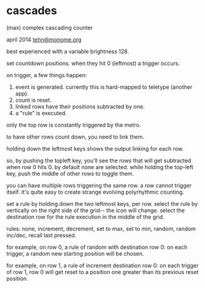 cascades
========

(max) complex cascading counter

april 2014 tehn@monome.org

best experienced with a variable brightness 128.


set countdown positions. when they hit 0 (leftmost) a trigger occurs.

on trigger, a few things happen:

1. event is generated. currently this is hard-mapped to teletype (another app).
2. count is reset.
3. linked rows have their positions subtracted by one.
4. a "rule" is executed.

only the top row is constantly triggered by the metro.

to have other rows count down, you need to link them.

holding down the leftmost keys shows the output linking for each row.

so, by pushing the topleft key, you'll see the rows that will get subtracted when row 0 hits 0. by default none are selected. while holding the top-left key, push the middle of other rows to toggle them.

you can have multiple rows triggering the same row. a row cannot trigger itself. it's quite easy to create strange evolving polyrhythmic counting.

set a rule by holding down the two leftmost keys, per row. select the rule by vertically on the right side of the grid-- the icon will change. select the destination row for the rule execution in the middle of the grid.

rules: none, increment, decrement, set to max, set to min, random, random inc/dec, recall last pressed.

for example, on row 0, a rule of random with destination row 0: on each trigger, a random new starting position will be chosen.

for example, on row 1, a rule of increment destination row 0: on each trigger of row 1, row 0 will get reset to a position one greater than its previous reset position.
